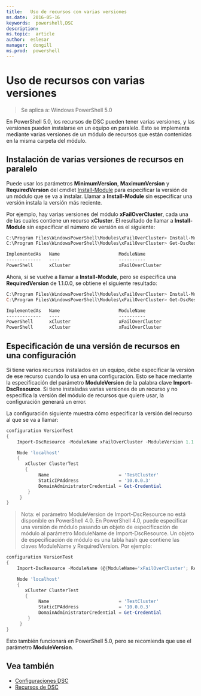 ```yaml
---
title:   Uso de recursos con varias versiones
ms.date:  2016-05-16
keywords:  powershell,DSC
description:  
ms.topic:  article
author:  eslesar
manager:  dongill
ms.prod:  powershell
---
```


# Uso de recursos con varias versiones

> Se aplica a: Windows PowerShell 5.0

En PowerShell 5.0, los recursos de DSC pueden tener varias versiones, y las versiones pueden instalarse en un equipo en paralelo. Esto se implementa mediante varias versiones de un módulo de recursos que están contenidas en la misma carpeta del módulo.

## Instalación de varias versiones de recursos en paralelo

Puede usar los parámetros **MinimumVersion**, **MaximumVersion** y **RequiredVersion** del cmdlet [Install-Module](https://technet.microsoft.com/en-us/library/dn807162.aspx) para especificar la versión de un módulo que se va a instalar. Llamar a **Install-Module** sin especificar una versión instala la versión más reciente.

Por ejemplo, hay varias versiones del módulo **xFailOverCluster**, cada una de las cuales contiene un recurso **xCluster**. El resultado de llamar a **Install-Module** sin especificar el número de versión es el siguiente:

```powershell
C:\Program Files\WindowsPowerShell\Modules\xFailOverCluster> Install-Module xFailOverCluster
C:\Program Files\WindowsPowerShell\Modules\xFailOverCluster> Get-DscResource xCluster

ImplementedAs   Name                      ModuleName                     Version    Properties
-------------   ----                      ----------                     -------    ----------
PowerShell      xCluster                  xFailOverCluster               1.2.0.0    {DomainAdministratorCredential, ...
```

Ahora, si se vuelve a llamar a **Install-Module**, pero se especifica una **RequiredVersion** de 1.1.0.0, se obtiene el siguiente resultado:

```powershell
C:\Program Files\WindowsPowerShell\Modules\xFailOverCluster> Install-Module xFailOverCluster -RequiredVersion 1.1
C:\Program Files\WindowsPowerShell\Modules\xFailOverCluster> Get-DscResource xCluster

ImplementedAs   Name                      ModuleName                     Version    Properties
-------------   ----                      ----------                     -------    ----------
PowerShell      xCluster                  xFailOverCluster               1.1        {DomainAdministratorCredential, Name, ...
PowerShell      xCluster                  xFailOverCluster               1.2.0.0    {DomainAdministratorCredential, Name, ...
```

## Especificación de una versión de recursos en una configuración

Si tiene varios recursos instalados en un equipo, debe especificar la versión de ese recurso cuando lo usa en una configuración. Esto se hace mediante la especificación del parámetro **ModuleVersion** de la palabra clave **Import-DscResource**. Si tiene instaladas varias versiones de un recurso y no especifica la versión del módulo de recursos que quiere usar, la configuración generará un error.

La configuración siguiente muestra cómo especificar la versión del recurso al que se va a llamar:

```powershell
configuration VersionTest
{
    Import-DscResource -ModuleName xFailOverCluster -ModuleVersion 1.1

    Node 'localhost'
    {
       xCluster ClusterTest
       {
            Name                          = 'TestCluster'
            StaticIPAddress               = '10.0.0.3'
            DomainAdministratorCredential = Get-Credential
        }
     }
}     
```

>Nota: el parámetro ModuleVersion de Import-DscResource no está disponible en PowerShell 4.0. En PowerShell 4.0, puede especificar una versión de módulo pasando un objeto de especificación de módulo al parámetro ModuleName de Import-DscResource. Un objeto de especificación de módulo es una tabla hash que contiene las claves ModuleName y RequiredVersion. Por ejemplo:

```powershell
configuration VersionTest
{
    Import-DscResource -ModuleName (@{ModuleName='xFailOverCluster'; RequiredVersion='1.1'} )

    Node 'localhost'
    {
       xCluster ClusterTest
       {
            Name                          = 'TestCluster'
            StaticIPAddress               = '10.0.0.3'
            DomainAdministratorCredential = Get-Credential
        }
     }
}     
```

Esto también funcionará en PowerShell 5.0, pero se recomienda que use el parámetro **ModuleVersion**.

## Vea también
* [Configuraciones DSC](configurations.md)
* [Recursos de DSC](resources.md)



<!--HONumber=Jun16_HO3-->



